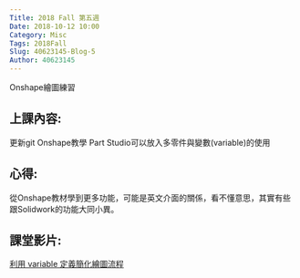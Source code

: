 ```yaml
---
Title: 2018 Fall 第五週
Date: 2018-10-12 10:00
Category: Misc
Tags: 2018Fall
Slug: 40623145-Blog-5
Author: 40623145
---
```


Onshape繪圖練習

<!-- PELICAN_END_SUMMARY -->

上課內容:
----


更新git
Onshape教學
Part Studio可以放入多零件與變數(variable)的使用

心得:
----


從Onshape教材學到更多功能，可能是英文介面的關係，看不懂意思，其實有些跟Solidwork的功能大同小異。

課堂影片:
----


[利用 variable 定義簡化繪圖流程](https://www.youtube.com/watch?v=0SKgCf2zJV8&t=345s)
